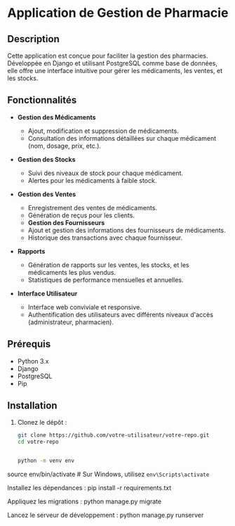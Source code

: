 # Application de Gestion de Pharmacie

## Description

Cette application est conçue pour faciliter la gestion des pharmacies. Développée en Django et utilisant PostgreSQL comme base de données, elle offre une interface intuitive pour gérer les médicaments, les ventes, et les stocks.

## Fonctionnalités

- **Gestion des Médicaments**
  - Ajout, modification et suppression de médicaments.
  - Consultation des informations détaillées sur chaque médicament (nom, dosage, prix, etc.).
  
- **Gestion des Stocks**
  - Suivi des niveaux de stock pour chaque médicament.
  - Alertes pour les médicaments à faible stock.

- **Gestion des Ventes**
  - Enregistrement des ventes de médicaments.
  - Génération de reçus pour les clients.
  - **Gestion des Fournisseurs**
  - Ajout et gestion des informations des fournisseurs de médicaments.
  - Historique des transactions avec chaque fournisseur.

- **Rapports**
  - Génération de rapports sur les ventes, les stocks, et les médicaments les plus vendus.
  - Statistiques de performance mensuelles et annuelles.

- **Interface Utilisateur**
  - Interface web conviviale et responsive.
  - Authentification des utilisateurs avec différents niveaux d'accès (administrateur, pharmacien).

## Prérequis

- Python 3.x
- Django
- PostgreSQL
- Pip

## Installation
1. Clonez le dépôt :
   ```bash
   git clone https://github.com/votre-utilisateur/votre-repo.git
   cd votre-repo


   python -m venv env
source env/bin/activate  # Sur Windows, utilisez `env\Scripts\activate`

Installez les dépendances :
pip install -r requirements.txt

Appliquez les migrations :
python manage.py migrate

Lancez le serveur de développement :
python manage.py runserver
